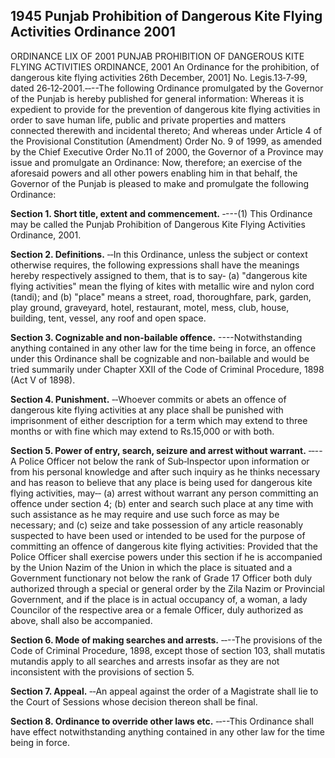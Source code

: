 ## 1945 Punjab Prohibition of Dangerous Kite Flying Activities Ordinance 2001
 
ORDINANCE LIX OF 2001
PUNJAB PROHIBITION OF DANGEROUS KITE FLYING
ACTIVITIES ORDINANCE, 2001
An Ordinance for the prohibition,
of dangerous kite flying activities
26th December, 2001]
No. Legis.13‑7‑99, dated 26‑12‑2001.‑‑--The following Ordinance promulgated by the Governor of the Punjab is hereby published for general information:
Whereas it is expedient to provide for the prevention of dangerous kite flying activities in order to save human life, public and private properties and matters connected therewith and incidental thereto;
And whereas under Article 4 of the Provisional Constitution (Amendment) Order No. 9 of 1999, as amended by the Chief Executive Order No.11 of 2000, the Governor of a Province may issue and promulgate an Ordinance:
Now, therefore; an exercise of the aforesaid powers and all other powers enabling him in that behalf, the Governor of the Punjab is pleased to make and promulgate the following Ordinance: 

**Section 1. Short title, extent and commencement.**
‑---(1) This Ordinance may be called the Punjab Prohibition of Dangerous Kite Flying Activities Ordinance, 2001.

 

**Section 2. Definitions.**
‑‑In this Ordinance, unless the subject or context otherwise requires, the following expressions shall have the meanings hereby respectively assigned to them, that is to say‑
   (a) "dangerous kite flying activities" mean the flying of kites with metallic wire and nylon cord (tandi); and
   (b) "place" means a street, road, thoroughfare, park, garden, play ground, graveyard, hotel, restaurant, motel, mess, club, house, building, tent, vessel, any roof and open space.

  
**Section 3. Cognizable and non-bailable offence.**
----Notwithstanding anything contained in any other law for the time being in force, an offence under this Ordinance shall be cognizable and non-bailable and would be tried summarily under Chapter XXII of the Code of Criminal Procedure, 1898 (Act V of 1898).

 

**Section 4. Punishment.**
‑‑Whoever commits or abets an offence of dangerous kite flying activities at any place shall be punished with imprisonment of either description for a term which may extend to three months or with fine which may extend to Rs.15,000 or with both.

 

**Section 5. Power of entry, search, seizure and arrest without warrant.**
‑‑--A Police Officer not below the rank of Sub‑Inspector upon information or from his personal knowledge and after such inquiry as he thinks necessary and has reason to believe that any place is being used for dangerous kite flying activities, may‑‑
   (a) arrest without warrant any person committing an offence under section 4;
   (b) enter and search such place at any time with such assistance as he may require and use such force as may be necessary; and
   (c) seize and take possession of any article reasonably suspected to have been used or intended to be used for the purpose of committing an offence of dangerous kite flying activities:
   Provided that the Police Officer shall exercise powers under this section if he is accompanied by the Union Nazim of the Union in which the place is situated and a Government functionary not below the rank of Grade 17 Officer both duly authorized through a special or general order by the Zila Nazim or Provincial Government, and if the place is in actual occupancy of, a woman, a lady Councilor of the respective area or a female Officer, duly authorized as above, shall also be accompanied.

 

**Section 6. Mode of making searches and arrests.**
‑‑--The provisions of the Code of Criminal Procedure, 1898, except those of section 103, shall mutatis mutandis apply to all searches and arrests insofar as they are not inconsistent with the provisions of section 5.

 

**Section 7. Appeal.**
‑‑An appeal against the order of a Magistrate shall lie to the Court of Sessions whose decision thereon shall be final.

 

**Section 8. Ordinance to override other laws etc.**
‑‑--This Ordinance shall have effect notwithstanding anything contained in any other law for the time being in force.

